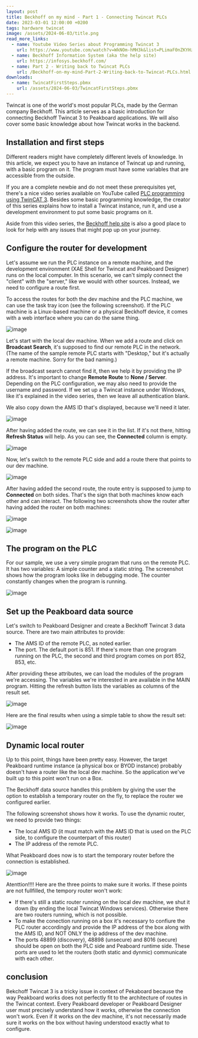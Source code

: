 ```yaml
---
layout: post
title: Beckhoff on my mind - Part 1 - Connecting Twincat PLCs
date: 2023-03-01 12:00:00 +0200
tags: hardware twincat
image: /assets/2024-06-03/title.png
read_more_links:
  - name: Youtube Video Series about Programming Twincat 3
    url: https://www.youtube.com/watch?v=WkNOm-hMH3k&list=PLimaF0nZKYHz3I3kFP4myaAYjmYk1SowO&ab_channel=JakobSagatowski
  - name: Beckhoff Information System (aka the help site)
    url: https://infosys.beckhoff.com/
  - name: Part 2 - Writing back to Twincat PLCs
    url: /Beckhoff-on-my-mind-Part-2-Writing-back-to-Twincat-PLCs.html
downloads:
  - name: TwincatFirstSteps.pbmx
    url: /assets/2024-06-03/TwincatFirstSteps.pbmx
---
```

Twincat is one of the world's most popular PLCs, made by the German company Beckhoff. This article serves as a basic introduction for connecting Beckhoff Twincat 3 to Peakboard applications. We will also cover some basic knowledge about how Twincat works in the backend. 

## Installation and first steps

Different readers might have completely different levels of knowledge. In this article, we expect you to have an instance of Twincat up and running, with a basic program on it. The program must have some variables that are accessible from the outside.

If you are a complete newbie and do not meet these prerequisites yet, there's a nice video series available on YouTube called [PLC programming using TwinCAT 3](https://www.youtube.com/watch?v=WkNOm-hMH3k&list=PLimaF0nZKYHz3I3kFP4myaAYjmYk1SowO&ab_channel=JakobSagatowski). Besides some basic programming knowledge, the creator of this series explains how to install a Twincat instance, run it, and use a development environment to put some basic programs on it.

Aside from this video series, the [Beckhoff help site](https://infosys.beckhoff.com/) is also a good place to look for help with any issues that might pop up on your journey.

## Configure the router for development

Let's assume we run the PLC instance on a remote machine, and the development environment (XAE Shell for Twincat and Peakboard Designer) runs on the local computer. In this scenario, we can't simply connect the "client" with the "server," like we would with other sources. Instead, we need to configure a route first.

To access the routes for both the dev machine and the PLC machine, we can use the task tray icon (see the following screenshot). If the PLC machine is a Linux-based machine or a physical Beckhoff device, it comes with a web interface where you can do the same thing.

![image](/assets/2024-06-03/010.png)

Let's start with the local dev machine. When we add a route and click on **Broadcast Search**, it's supposed to find our remote PLC in the network. (The name of the sample remote PLC starts with "Desktop," but it's actually a remote machine. Sorry for the bad naming.)

If the broadcast search cannot find it, then we help it by providing the IP address. It's important to change **Remote Route** to **None / Server**. Depending on the PLC configuration, we may also need to provide the username and password. If we set up a Twincat instance under Windows, like it's explained in the video series, then we leave all authentication blank.

We also copy down the AMS ID that's displayed, because we'll need it later.

![image](/assets/2024-06-03/020.png)

After having added the route, we can see it in the list. If it's not there, hitting **Refresh Status** will help. As you can see, the **Connected** column is empty.

![image](/assets/2024-06-03/021.png)

Now, let's switch to the remote PLC side and add a route there that points to our dev machine.

![image](/assets/2024-06-03/030.png)

After having added the second route, the route entry is supposed to jump to **Connected** on both sides. That's the sign that both machines know each other and can interact. The following two screenshots show the router after having added the router on both machines:

![image](/assets/2024-06-03/031.png)

![image](/assets/2024-06-03/040.png)

## The program on the PLC

For our sample, we use a very simple program that runs on the remote PLC. It has two variables: A simple counter and a static string. The screenshot shows how the program looks like in debugging mode. The counter constantly changes when the program is running.

![image](/assets/2024-06-03/050.gif)

## Set up the Peakboard data source

Let's switch to Peakboard Designer and create a Beckhoff Twincat 3 data source. There are two main attributes to provide:
* The AMS ID of the remote PLC, as noted earlier.
* The port. The default port is 851. If there's more than one program running on the PLC, the second and third program comes on port 852, 853, etc.

After providing these attributes, we can load the modules of the program we're accessing. The variables we're interested in are available in the MAIN program. Hitting the refresh button lists the variables as columns of the result set. 

![image](/assets/2024-06-03/060.png)

Here are the final results when using a simple table to show the result set:

![image](/assets/2024-06-03/061.gif)

## Dynamic local router

Up to this point, things have been pretty easy. However, the target Peakboard runtime instance (a physical box or BYOD instance) probably doesn't have a router like the local dev machine. So the application we've built up to this point won't run on a Box.

The Beckhoff data source handles this problem by giving the user the option to establish a temporary router on the fly, to replace the router we configured earlier.

The following screenshot shows how it works. To use the dynamic router, we need to provide two things:
* The local AMS ID (it must match with the AMS ID that is used on the PLC side, to configure the counterpart of this router)
* The IP address of the remote PLC.

What Peakboard does now is to start the temporary router before the connection is established. 

![image](/assets/2024-06-03/070.png)

Atenttion!!!!
Here are the three points to make sure it works. If these points are not fullfilled, the tempory router won't work:

* If there's still a static router running on the local dev machine, we shut it down (by ending the local Twincat Windows services). Otherwise there are two routers running, which is not possible.
* To make the conection running on a box it's necessary to confiure the PLC router accordingly and provide the IP address of the box along with the AMS ID, and NOT ONLY the ip address of the dev machine.
* The ports 48899 (discovery), 48898 (unsecure) and 8016 (secure) should be open on both the PLC side and Peaboard runtime side. These ports are used to let the routers (both static and dynmic) communicate with each other.

## conclusion

Bekchoff Twincat 3 is a tricky issue in context of Pekaboard because the way Peakboard works does not perfectly fit to the architecture of routes in the Twincat context. Every Peakboard developer or Peakboard Designer user must precisely understand how it works, otherwise the connection won't work. Even if it works on the dev machine, it's not necessarily made sure it works on the box without having understood exactly what to configure.

